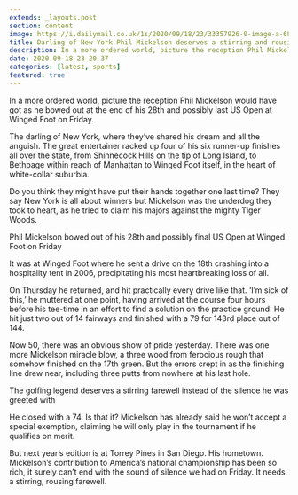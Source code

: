 ```yaml
---
extends: _layouts.post
section: content
image: https://i.dailymail.co.uk/1s/2020/09/18/23/33357926-0-image-a-68_1600467029669.jpg 
title: Darling of New York Phil Mickelson deserves a stirring and rousing farewell 
description: In a more ordered world, picture the reception Phil Mickelson would have got as he bowed out at the end of his 28th and possibly last US Open at Winged Foot on Friday. 
date: 2020-09-18-23-20-37 
categories: [latest, sports] 
featured: true 
--- 
```

In a more ordered world, picture the reception Phil Mickelson would have got as he bowed out at the end of his 28th and possibly last US Open at Winged Foot on Friday.

The darling of New York, where they’ve shared his dream and all the anguish. The great entertainer racked up four of his six runner-up finishes all over the state, from Shinnecock Hills on the tip of Long Island, to Bethpage within reach of Manhattan to Winged Foot itself, in the heart of white-collar suburbia.

Do you think they might have put their hands together one last time? They say New York is all about winners but Mickelson was the underdog they took to heart, as he tried to claim his majors against the mighty Tiger Woods.

Phil Mickelson bowed out of his 28th and possibly final US Open at Winged Foot on Friday

It was at Winged Foot where he sent a drive on the 18th crashing into a hospitality tent in 2006, precipitating his most heartbreaking loss of all.

On Thursday he returned, and hit practically every drive like that. ‘I’m sick of this,’ he muttered at one point, having arrived at the course four hours before his tee-time in an effort to find a solution on the practice ground. He hit just two out of 14 fairways and finished with a 79 for 143rd place out of 144.

Now 50, there was an obvious show of pride yesterday. There was one more Mickelson miracle blow, a three wood from ferocious rough that somehow finished on the 17th green. But the errors crept in as the finishing line drew near, including three putts from nowhere at his last hole.

The golfing legend deserves a stirring farewell instead of the silence he was greeted with

He closed with a 74. Is that it? Mickelson has already said he won’t accept a special exemption, claiming he will only play in the tournament if he qualifies on merit.

But next year’s edition is at Torrey Pines in San Diego. His hometown. Mickelson’s contribution to America’s national championship has been so rich, it surely can’t end with the sound of silence we had on Friday. It needs a stirring, rousing farewell.


